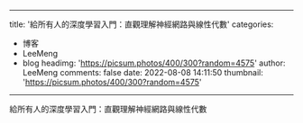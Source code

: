 
---
title: '給所有人的深度學習入門：直觀理解神經網路與線性代數'
categories: 
 - 博客
 - LeeMeng
 - blog
headimg: 'https://picsum.photos/400/300?random=4575'
author: LeeMeng
comments: false
date: 2022-08-08 14:11:50
thumbnail: 'https://picsum.photos/400/300?random=4575'
---

<div>   
給所有人的深度學習入門：直觀理解神經網路與線性代數  
</div>
            